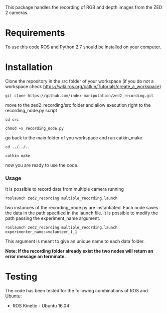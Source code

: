 This package handles the recording of RGB and depth images from the ZED 2 cameras.

# Requirements

To use this code ROS and Python 2.7 should be installed on your computer.

# Installation

Clone the repository in the src folder of your workspace (if you do not a workspace check https://wiki.ros.org/catkin/Tutorials/create_a_workspace)

`git clone https://github.com/index-manipulation/zed2_recording.git`

move to the zed2_recording/src folder and allow execution right to the recording_node.py script

`cd src`

`chmod +x recording_node.py`

go back to the main folder of you workspace and run catkin_make

`cd ../../..`

`catkin make`

now you are ready to use the code.

### Usage 
It is possible to record data from multiple camera running

`roslaunch zed2_recording multiple_recording.launch`

two instances of the recording_node.py are instantiated. Each node saves the data in the path specified in the launch file. It is possible to modify the path passing the experiment_name argument.

`roslaunch zed2_recording multiple_recording.launch experimenter_name:=volunteer_1_1`

This argument is meant to give an unique name to each data folder.

**Note: If the recording folder already exist the two nodes will return an error message an terminate.**

# Testing

The code has been tested for the following combinations of ROS and Ubuntu:

- ROS Kinetic - Ubuntu 16.04